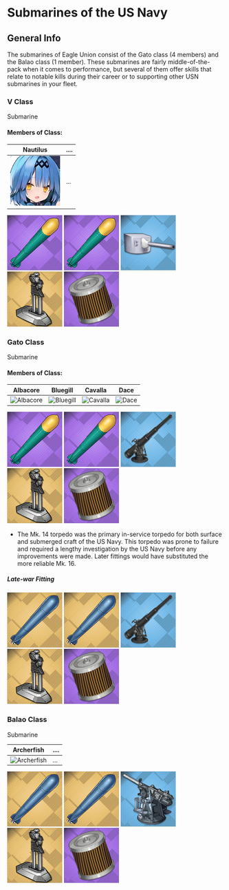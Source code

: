 # Submarines of the US Navy

## General Info

The submarines of Eagle Union consist of the Gato class (4 members) and the Balao class (1 member). These submarines are fairly middle-of-the-pack when it comes to performance, but several of them offer skills that relate to notable kills during their career or to supporting other USN submarines in your fleet.


### V Class

Submarine <br/>

#### Members of Class: <br/>
Nautilus | ....
| ----- | ----- 
![Nautilus](/Icons/Ship/EagleUnion/Nautilus.png) | ... <br/>

![21inMk14](/Icons/Equipment/Torpedo/Submarine/21inMk14.png)
![21inMk14](/Icons/Equipment/Torpedo/Submarine/21inMk14.png)
![6inSigle](/Icons/Equipment/Guns/CL/6inMkXII.png)
![SubmarineSnorkel](/Icons/Equipment/Auxiliary/SubmarineSnorkel.png)
![FuelFilter](/Icons/Equipment/Auxiliary/FuelFilter.png) <br/>

### Gato Class

Submarine <br/>

#### Members of Class: <br/>
Albacore | Bluegill | Cavalla | Dace
| ----- | ----- | ----- | ----- |
![Albacore](/Icons/Ship/EagleUnion/Albacore.png) | ![Bluegill](/Icons/Ship/EagleUnion/Bluegill.png) | ![Cavalla](/Icons/Ship/EagleUnion/Cavalla.png) | ![Dace](/Icons/Ship/EagleUnion/Dace.png) <br/>

![21inMk14](/Icons/Equipment/Torpedo/Submarine/21inMk14.png)
![21inMk14](/Icons/Equipment/Torpedo/Submarine/21inMk14.png)
![76mmSingle](/Icons/Equipment/Guns/DD/3in50.png)
![SubmarineSnorkel](/Icons/Equipment/Auxiliary/SubmarineSnorkel.png)
![FuelFilter](/Icons/Equipment/Auxiliary/FuelFilter.png) <br/>

* The Mk. 14 torpedo was the primary in-service torpedo for both surface and submerged craft of the US Navy. This torpedo was prone to failure and required a lengthy investigation by the US Navy before any improvements were made. Later fittings would have substituted the more reliable Mk. 16.

##### Late-war Fitting  <br/>

![21inMk16](/Icons/Equipment/Torpedo/Submarine/21inMk16.png)
![21inMk16](/Icons/Equipment/Torpedo/Submarine/21inMk16.png)
![76mmSingle](/Icons/Equipment/Guns/DD/3in50.png)
![SubmarineSnorkel](/Icons/Equipment/Auxiliary/SubmarineSnorkel.png)
![FuelFilter](/Icons/Equipment/Auxiliary/FuelFilter.png) <br/>


### Balao Class

Submarine <br/>

Archerfish | ....
| ----- | ----- |
![Archerfish](/Icons/Ship/EagleUnion/Archerfish.png) |      ...        <br/>

![21inMk16](/Icons/Equipment/Torpedo/Submarine/21inMk16.png)
![21inMk16](/Icons/Equipment/Torpedo/Submarine/21inMk16.png)
![4inMkV](/Icons/Equipment/Guns/DD/Single4inMkV.png)
![SubmarineSnorkel](/Icons/Equipment/Auxiliary/SubmarineSnorkel.png)
![FuelFilter](/Icons/Equipment/Auxiliary/FuelFilter.png) <br/>